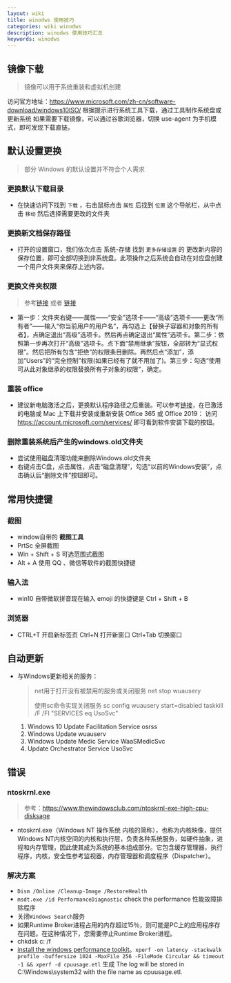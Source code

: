 ```yaml
---
layout: wiki
title: winodws 使用技巧
categories: wiki winodws
description: winodws 使用技巧汇总
keywords: winodws
---
```


## 镜像下载

> 镜像可以用于系统重装和虚拟机创建

访问官方地址：https://www.microsoft.com/zh-cn/software-download/windows10ISO/ 根据提示进行系统工具下载，通过工具制作系统盘或更新系统
如果需要下载镜像，可以通过谷歌浏览器，切换 use-agent 为手机模式，即可发现下载直链。

## 默认设置更换

> 部分 Windows 的默认设置并不符合个人需求

### 更换默认下载目录
+ 在快速访问下找到 `下载` ，右击鼠标点击 `属性` 后找到 `位置` 这个导航栏，从中点击 `移动` 然后选择需要更改的文件夹

### 更换新文档保存路径
+ 打开的设置窗口，我们依次点击 系统-存储 找到 `更多存储设置` 的 更改新内容的保存位置，即可全部切换到非系统盘。此项操作之后系统会自动在对应盘创建一个用户文件夹来保存上述内容。

### 更换文件夹权限
> 参考[链接](https://www.zhihu.com/question/31001796/answer/1099015956) 或者 [链接](https://blog.csdn.net/wpwalter/article/details/79394709)
+ 第一步：文件夹右键——属性——“安全”选项卡——“高级”选项卡——更改“所有者”——输入“你当前用户的用户名”，再勾选上【替换子容器和对象的所有者】，点确定退出“高级”选项卡。然后再点确定退出“属性”选项卡。第二步：依照第一步再次打开“高级”选项卡。点下面“禁用继承”按钮，全部转为“显式权限”。然后把所有包含“拒绝”的权限条目删除。再然后点“添加”，添加“Users”的“完全控制”权限(如果已经有了就不用加了)。第三步：勾选“使用可从此对象继承的权限替换所有子对象的权限”，确定。

### 重装 office 

+ 建议新电脑激活之后，更换默认程序路径之后重装。可以参考[链接](https://support.microsoft.com/zh-cn/office/%e5%9c%a8%e7%94%b5%e8%84%91%e6%88%96-mac-%e4%b8%8a%e4%b8%8b%e8%bd%bd%e5%b9%b6%e5%ae%89%e8%a3%85%e6%88%96%e9%87%8d%e6%96%b0%e5%ae%89%e8%a3%85-microsoft-365-%e6%88%96-office-2019-4414eaaf-0478-48be-9c42-23adc4716658?ui=zh-cn&rs=zh-cn&ad=cn)，在已激活的电脑或 Mac 上下载并安装或重新安装 Office 365 或 Office 2019： 访问 https://account.microsoft.com/services/ 即可看到软件安装下载的按钮。

### 删除重装系统后产生的windows.old文件夹
+ 尝试使用磁盘清理功能来删除Windows.old文件夹
+ 右键点击C盘，点击属性，点击“磁盘清理”，勾选“以前的Windows安装”，点击确认后“删除文件”按钮即可。

## 常用快捷键

### 截图

+ window自带的 **截图工具**
+ PrtSc 全屏截图
+ Win + Shift + S 可选范围式截图
+ Alt + A 使用 QQ 、微信等软件的截图快捷键


### 输入法
+ win10 自带微软拼音现在输入 emoji 的快捷键是 Ctrl + Shift + B 

### 浏览器

+ CTRL+T 开启新标签页   Ctrl+N 打开新窗口  Ctrl+Tab 切换窗口


## 自动更新

+ 与Windows更新相关的服务：
    
    > net用于打开没有被禁用的服务或关闭服务     net stop wuausery
    >
    > 使用sc命令实现关闭服务  sc config wuausery start=disabled
    > taskkill /F /FI "SERVICES eq UsoSvc"
    
    1. Windows 10 Update Facilitation Service     osrss
    2. Windows Update   wuauserv
    3. Windows Update Medic Service   WaaSMedicSvc
    4. Update Orchestrator Service   UsoSvc


## 错误

### ntoskrnl.exe

> 参考：https://www.thewindowsclub.com/ntoskrnl-exe-high-cpu-disksage

+ ntoskrnl.exe（Windows NT 操作系统 内核的简称），也称为内核映像，提供Windows NT内核空间的内核和执行层，负责各种系统服务，如硬件抽象，进程和内存管理，因此使其成为系统的基本组成部分。它包含缓存管理器，执行程序，内核，安全性参考监视器，内存管理器和调度程序（Dispatcher）。


### 解决方案

+ `Dism /Online /Cleanup-Image /RestoreHealth`
+ `msdt.exe /id PerformanceDiagnostic` check the performance 性能故障排除程序
+ 关闭`Windows Search`服务
+ 如果Runtime Broker进程占用的内存超过15％，则可能是PC上的应用程序存在问题。在这种情况下，您需要停止Runtime Broker进程。
+ chkdsk c: /f
+ [install the windows performance toolkit](https://msdn.microsoft.com/en-gb/windows/hardware/commercialize/test/wpt/index?f=255&MSPPError=-2147217396)。`xperf -on latency -stackwalk profile -buffersize 1024 -MaxFile 256 -FileMode Circular && timeout -1 && xperf -d cpuusage.etl` 生成 The log will be stored in C:\Windows\system32 with the file name as cpuusage.etl.

